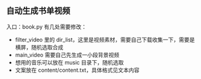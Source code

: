 
## 自动生成书单视频
入口：book.py
有几处需要修改：
- filter_video 里的 dir_list，这里是视频素材，需要自己下载收集一下，需要是横屏，随机选取合成
- main_video 需要自己先生成一小段背景视频
- 想用的音乐可以放在 music 目录下，随机选取
- 文案放在 content/content.txt，具体格式见文本内容